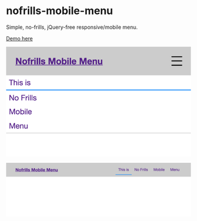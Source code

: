 # nofrills-mobile-menu
Simple, no-frills, jQuery-free responsive/mobile menu.

[Demo here](http://citrondigital.github.io/nofrills-mobile-menu)

![Mobile](screen-mobile-2.png)

![Desktop](screen-desktop.png)
